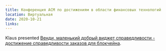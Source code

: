 ```yaml
---
title: Конференция ACM по достижениям в области финансовых технологий
location: Виртуальная
date: 2020-10-21
links:
---
```


Klaus presented <a href="https://eprint.iacr.org/2020/885" target="_blank">Венди, маленький добрый виджет справедливости - достижение справедливости заказов для блокчейна</a>.
